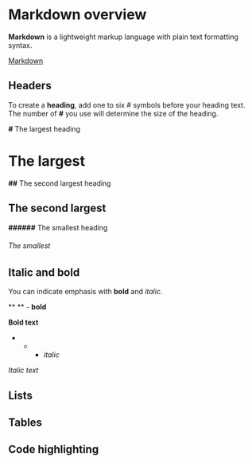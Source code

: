# Markdown overview

**Markdown** is a lightweight markup language with plain text formatting syntax.

[Markdown](https://en.wikipedia.org/wiki/Markdown)

## Headers

To create a **heading**, add one to six # symbols before your heading text. The number of **#** you use will determine the size of the heading.

**#** The largest heading

# The largest

**##** The second largest heading

## The second largest

**######** The smallest heading

###### The smallest

## Italic and bold

You can indicate emphasis with **bold** and *italic*.

** ** - **bold**

**Bold text**

* * - *italic*

*Italic text*

## Lists

## Tables

## Code highlighting
